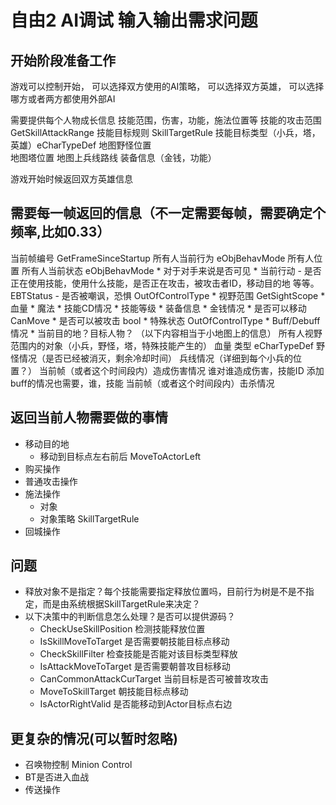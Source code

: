# 自由2 AI调试 输入输出需求问题
## 开始阶段准备工作

游戏可以控制开始，
可以选择双方使用的AI策略，
可以选择双方英雄，
可以选择哪方或者两方都使用外部AI

需要提供每个人物成长信息
技能范围，伤害，功能，施法位置等
技能的攻击范围          GetSkillAttackRange
技能目标规则            SkillTargetRule 
技能目标类型（小兵，塔，英雄）eCharTypeDef
地图野怪位置            
地图塔位置
地图上兵线路线
装备信息（金钱，功能）

游戏开始时候返回双方英雄信息  


## 需要每一帧返回的信息（不一定需要每帧，需要确定个频率,比如0.33）
当前帧编号   GetFrameSinceStartup
所有人当前行为 eObjBehavMode
所有人位置 
所有人当前状态  eObjBehavMode
    * 对于对手来说是否可见
    * 当前行动
        - 是否正在使用技能，使用什么技能，是否正在攻击，被攻击者ID，移动目的地 等等。EBTStatus
        - 是否被嘲讽，恐惧 OutOfControlType
    * 视野范围                GetSightScope
    * 血量
    * 魔法
    * 技能CD情况
    * 技能等级
    * 装备信息
    * 金钱情况
    * 是否可以移动             CanMove
    * 是否可以被攻击           bool
    * 特殊状态                OutOfControlType
    * Buff/Debuff情况
    * 当前目的地？目标人物？
（以下内容相当于小地图上的信息）
所有人视野范围内的对象（小兵，野怪，塔，特殊技能产生的）
    血量
    类型                    eCharTypeDef
野怪情况（是否已经被消灭，剩余冷却时间）
兵线情况（详细到每个小兵的位置？）
当前帧（或者这个时间段内）造成伤害情况
    谁对谁造成伤害，技能ID
    添加buff的情况也需要，谁，技能
当前帧（或者这个时间段内）击杀情况



## 返回当前人物需要做的事情
* 移动目的地
    - 移动到目标点左右前后 MoveToActorLeft
* 购买操作
* 普通攻击操作
* 施法操作
    - 对象
    - 对象策略 SkillTargetRule
* 回城操作


## 问题
* 释放对象不是指定？每个技能需要指定释放位置吗，目前行为树是不是不指定，而是由系统根据SkillTargetRule来决定？
* 以下决策中的判断信息怎么处理？是否可以提供源码？
    - CheckUseSkillPosition 检测技能释放位置
    - IsSkillMoveToTarget 是否需要朝技能目标点移动
    - CheckSkillFilter 检查技能是否能对该目标类型释放 
    - IsAttackMoveToTarget 是否需要朝普攻目标移动
    - CanCommonAttackCurTarget 当前目标是否可被普攻攻击
    - MoveToSkillTarget 朝技能目标点移动
    - IsActorRightValid 是否能移动到Actor目标点右边

## 更复杂的情况(可以暂时忽略)
* 召唤物控制 Minion Control
* BT是否进入血战
* 传送操作






